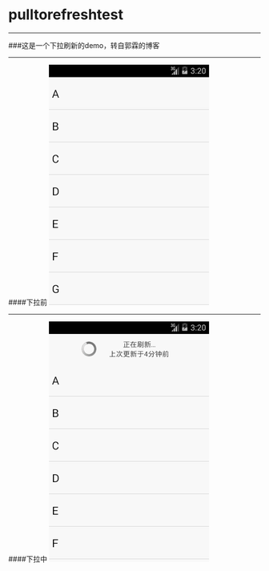 # pulltorefreshtest
*****
###这是一个下拉刷新的demo，转自郭霖的博客
*****
####下拉前
![ListView](https://github.com/Mage-M/pulltorefreshtest/raw/master/res/drawable-hdpi/device-2015-09-29-152036.png)

*****
####下拉中
![ListView](https://github.com/Mage-M/pulltorefreshtest/raw/master/res/drawable-hdpi/device-2015-09-29-152046.png)